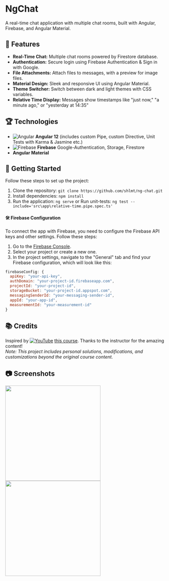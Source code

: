 # NgChat

A real-time chat application with multiple chat rooms, built with Angular, Firebase, and Angular Material.

## 🎉 Features

- **Real-Time Chat:** Multiple chat rooms powered by Firestore database.
- **Authentication:** Secure login using Firebase Authentication & Sign in with Google.
- **File Attachments:** Attach files to messages, with a preview for image files.
- **Material Design:** Sleek and responsive UI using Angular Material.
- **Theme Switcher:** Switch between dark and light themes with CSS variables.
- **Relative Time Display:** Messages show timestamps like "just now," "a minute ago," or "yesterday at 14:35"

## 🏆 Technologies

- ![Angular](https://img.shields.io/badge/Angular-12-brightgreen?style=for-the-badge&logo=angular&logoColor=white) **Angular 12**  (includes custom Pipe, custom Directive, Unit Tests with Karma & Jasmine etc.)
- ![Firebase](https://img.shields.io/badge/Firebase-ffca28?style=for-the-badge&logo=firebase&logoColor=black) **Firebase** Google-Authentication, Storage, Firestore
- **Angular Material**

## 🚀 Getting Started

Follow these steps to set up the project:

1. Clone the repository: ```git clone https://github.com/shlmt/ng-chat.git```
2. Install dependencies: ```npm install```
3. Run the application: ```ng serve``` or Run unit-tests: ```ng test --include='src\app\relative-time.pipe.spec.ts'```
#### 🛠️ Firebase Configuration
To connect the app with Firebase, you need to configure the Firebase API keys and other settings. Follow these steps:
1. Go to the [Firebase Console](https://console.firebase.google.com/).
2. Select your project or create a new one.
3. In the project settings, navigate to the "General" tab and find your Firebase configuration, which will look like this:
```javascript
firebaseConfig: {
  apiKey: "your-api-key",
  authDomain: "your-project-id.firebaseapp.com",
  projectId: "your-project-id",
  storageBucket: "your-project-id.appspot.com",
  messagingSenderId: "your-messaging-sender-id",
  appId: "your-app-id",
  measurementId: "your-measurement-id"
}
```

## 📚 Credits
Inspired by [![YouTube](https://upload.wikimedia.org/wikipedia/commons/thumb/4/42/YouTube_icon_%282013-2017%29.png/20px-YouTube_icon_%282013-2017%29.png)](https://www.youtube.com/playlist?list=PLjMCGG-3Are1OsXa-TTGSZBjT5ij3HAVn)
[this course](https://www.youtube.com/playlist?list=PLjMCGG-3Are1OsXa-TTGSZBjT5ij3HAVn). Thanks to the instructor for the amazing content! </br>
*Note: This project includes personal solutions, modifications, and customizations beyond the original course content.*

## 📷 Screenshots
<img src="https://github.com/user-attachments/assets/81b58767-377c-413b-aefd-5219469d44d7" height="300px"/>  
<img src="https://github.com/user-attachments/assets/b48a7870-baf5-4ef4-b8b4-963b8993d072" height="300px"/>





